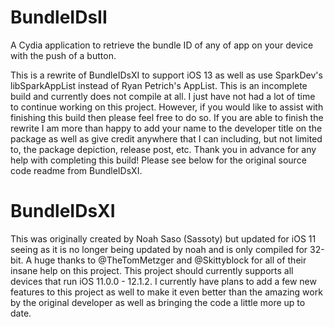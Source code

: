 BundleIDsII
===========

A Cydia application to retrieve the bundle ID of any of app on your device with the push of a button.

This is a rewrite of BundleIDsXI to support iOS 13 as well as use SparkDev's libSparkAppList instead of Ryan Petrich's AppList. This is an incomplete build and currently does not compile at all. I just have not had a lot of time to continue working on this project. However, if you would like to assist with finishing this build then please feel free to do so. If you are able to finish the rewrite I am more than happy to add your name to the developer title on the package as well as give credit anywhere that I can including, but not limited to, the package depiction, release post, etc. Thank you in advance for any help with completing this build! Please see below for the original source code readme from BundleIDsXI.


BundleIDsXI
===========

This was originally created by Noah Saso (Sassoty) but updated for iOS 11 seeing as it is no longer being updated by noah and is only compiled for 32-bit. A huge thanks to @TheTomMetzger and @Skittyblock for all of their insane help on this project. This project should currently supports all devices that run iOS 11.0.0 - 12.1.2. I currently have plans to add a few new features to this project as well to make it even better than the amazing work by the original developer as well as bringing the code a little more up to date.
